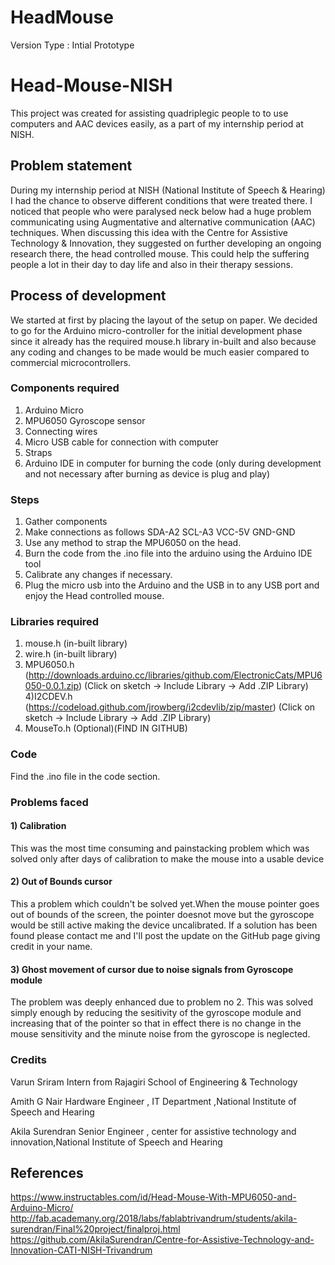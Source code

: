 # HeadMouse
Version Type : Intial Prototype  

# Head-Mouse-NISH
This project was created for assisting quadriplegic people to to use computers and AAC devices easily, as a part of my internship period at NISH.


## Problem statement
During my internship period at NISH (National Institute of Speech & Hearing) I had the chance to observe different conditions that were treated there. I noticed that people who were paralysed neck below had a huge problem communicating using Augmentative and alternative communication (AAC) techniques. When discussing this idea with the Centre for Assistive Technology & Innovation, they suggested on further developing an ongoing research there, the head controlled mouse. This could help the suffering people a lot in their day to day life and also in their therapy sessions.

## Process of development
We started at first by placing the layout of the setup on paper. We decided to go for the Arduino micro-controller for the initial development phase since it already has the required mouse.h library in-built and also because any coding and changes to be made would be much easier compared to commercial microcontrollers.
### Components required
1) Arduino Micro
2) MPU6050 Gyroscope sensor
3) Connecting wires
4) Micro USB cable for connection with computer
5) Straps
6) Arduino IDE in computer for burning the code (only during development and not necessary after burning as device is plug and play)
### Steps
1) Gather components
2) Make connections as follows
SDA-A2
SCL-A3
VCC-5V
GND-GND
3) Use any method to strap the MPU6050 on the head.
4) Burn the code from the .ino file into the arduino using the Arduino IDE tool
5) Calibrate any changes if necessary.
6) Plug the micro usb into the Arduino and the USB in to any USB port and enjoy the Head controlled mouse.
### Libraries required
1) mouse.h (in-built library)
2) wire.h (in-built library)
3) MPU6050.h (http://downloads.arduino.cc/libraries/github.com/ElectronicCats/MPU6050-0.0.1.zip) (Click on sketch -> Include Library -> Add .ZIP Library)
4)I2CDEV.h (https://codeload.github.com/jrowberg/i2cdevlib/zip/master) (Click on sketch -> Include Library -> Add .ZIP Library)
5) MouseTo.h (Optional)(FIND IN GITHUB)
### Code
Find the .ino file in the code section.
### Problems faced
#### 1) Calibration
This was the most time consuming and painstacking problem which was solved only after days of calibration to make the mouse into a usable device
#### 2) Out of Bounds cursor
This a problem which couldn't be solved yet.When the mouse pointer goes out of bounds of the screen, the pointer doesnot move but the gyroscope would be still active making the device uncalibrated. If a solution has been found please contact me and I'll post the update on the GitHub page giving credit in your name.
#### 3) Ghost movement of cursor due to noise signals from Gyroscope module
The problem was deeply enhanced due to problem no 2. This was solved simply enough by reducing the sesitivity of the gyroscope module and increasing that of the pointer so that in effect there is no change in the mouse sensitivity and the minute noise from the gyroscope is neglected.
### Credits
   Varun Sriram Intern from  Rajagiri School of Engineering & Technology

   Amith G Nair  Hardware Engineer , IT Department ,National Institute of Speech and Hearing

   Akila Surendran Senior Engineer , center for assistive technology and innovation,National Institute of Speech and Hearing

## References
https://www.instructables.com/id/Head-Mouse-With-MPU6050-and-Arduino-Micro/
http://fab.academany.org/2018/labs/fablabtrivandrum/students/akila-surendran/Final%20project/finalproj.html
https://github.com/AkilaSurendran/Centre-for-Assistive-Technology-and-Innovation-CATI-NISH-Trivandrum
